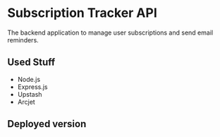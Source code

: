 # Subscription Tracker API

The backend application to manage user subscriptions and send email reminders.

## Used Stuff

- Node.js
- Express.js
- Upstash
- Arcjet

## Deployed version
